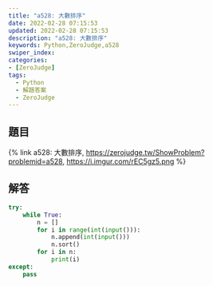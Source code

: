 ```yaml
---
title: "a528: 大數排序"
date: 2022-02-28 07:15:53
updated: 2022-02-28 07:15:53
description: "a528: 大數排序"
keywords: Python,ZeroJudge,a528
swiper_index: 
categories:
- [ZeroJudge]
tags:
  - Python
  - 解題答案
  - ZeroJudge
---
```


## 題目
{% link a528: 大數排序, https://zerojudge.tw/ShowProblem?problemid=a528, https://i.imgur.com/rEC5gz5.png %}

## 解答
```python
try:
    while True:
        n = []
        for i in range(int(input())):
            n.append(int(input()))
            n.sort()
        for i in n:
            print(i)
except:
    pass
```